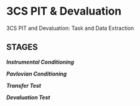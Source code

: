 # 3CS PIT & Devaluation
3CS PIT and Devaluation: Task and Data Extraction


## STAGES

_**Instrumental Conditioning**_

_**Pavlovian Conditioning**_

_**Transfer Test**_

_**Devaluation Test**_